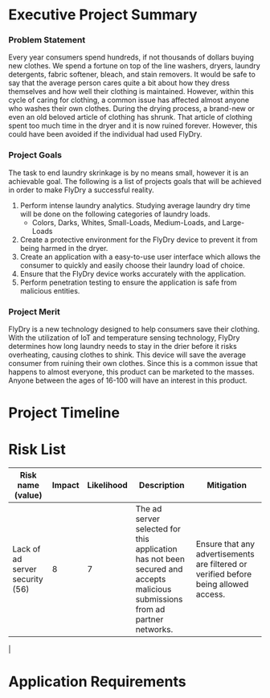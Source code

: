 # Executive Project Summary
  
### Problem Statement  
Every year consumers spend hundreds, if not thousands of dollars buying new clothes. We spend a fortune on top of the line washers, dryers, laundry detergents, fabric softener, bleach, and stain removers. It would be safe to say that the average person cares quite a bit about how they dress themselves and how well their clothing is maintained. However, within this cycle of caring for clothing, a common issue has affected almost anyone who washes their own clothes. During the drying process, a brand-new or even an old beloved article of clothing has shrunk. That article of clothing spent too much time in the dryer and it is now ruined forever. However, this could have been avoided if the individual had used FlyDry. 

### Project Goals  
The task to end laundry skrinkage is by no means small, however it is an achievable goal. The following is a list of projects goals that will be achieved in order to make FlyDry a successful reality. 
 1. Perform intense laundry analytics. Studying average laundry dry time will be done on the following categories of laundry loads. 
     - Colors, Darks, Whites, Small-Loads, Medium-Loads, and Large-Loads
 2. Create a protective environment for the FlyDry device to prevent it from being harmed in the dryer. 
 3. Create an application with a easy-to-use user interface which allows the consumer to quickly and easily choose their laundry load of choice.
 4. Ensure that the FlyDry device works accurately with the application.
 5. Perform penetration testing to ensure the application is safe from malicious entities.
 
### Project Merit
FlyDry is a new technology designed to help consumers save their clothing. With the utilization of IoT and temperature sensing technology, FlyDry determines how long laundry needs to stay in the drier before it risks overheating, causing clothes to shink. This device will save the average consumer from ruining their own clothes. Since this is a common issue that happens to almost everyone, this product can be marketed to the masses. Anyone between the ages of 16-100 will have an interest in this product. 
  
# Project Timeline 
 
# Risk List  
|Risk name (value)  | Impact     | Likelihood | Description | Mitigation |
|-------------------|------------|------------|-------------|------------|
| Lack of ad server security (56) | 8 | 7 | The ad server selected for this application has not been secured and accepts malicious submissions from ad partner networks. | Ensure that any advertisements are filtered or verified before being allowed access.|
| 
 
# Application Requirements
